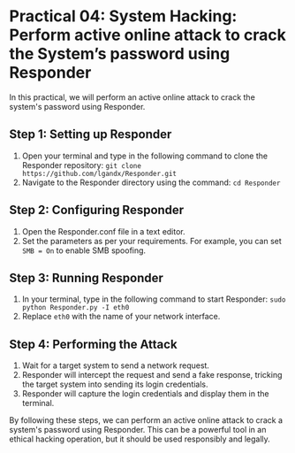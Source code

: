 # Practical 04: System Hacking: Perform active online attack to crack the System’s password using Responder

In this practical, we will perform an active online attack to crack the system's password using Responder.

## Step 1: Setting up Responder

1. Open your terminal and type in the following command to clone the Responder repository: `git clone https://github.com/lgandx/Responder.git`
2. Navigate to the Responder directory using the command: `cd Responder`

## Step 2: Configuring Responder

1. Open the Responder.conf file in a text editor.
2. Set the parameters as per your requirements. For example, you can set `SMB = On` to enable SMB spoofing.

## Step 3: Running Responder

1. In your terminal, type in the following command to start Responder: `sudo python Responder.py -I eth0`
2. Replace `eth0` with the name of your network interface.

## Step 4: Performing the Attack

1. Wait for a target system to send a network request.
2. Responder will intercept the request and send a fake response, tricking the target system into sending its login credentials.
3. Responder will capture the login credentials and display them in the terminal.

By following these steps, we can perform an active online attack to crack a system's password using Responder. This can be a powerful tool in an ethical hacking operation, but it should be used responsibly and legally.
